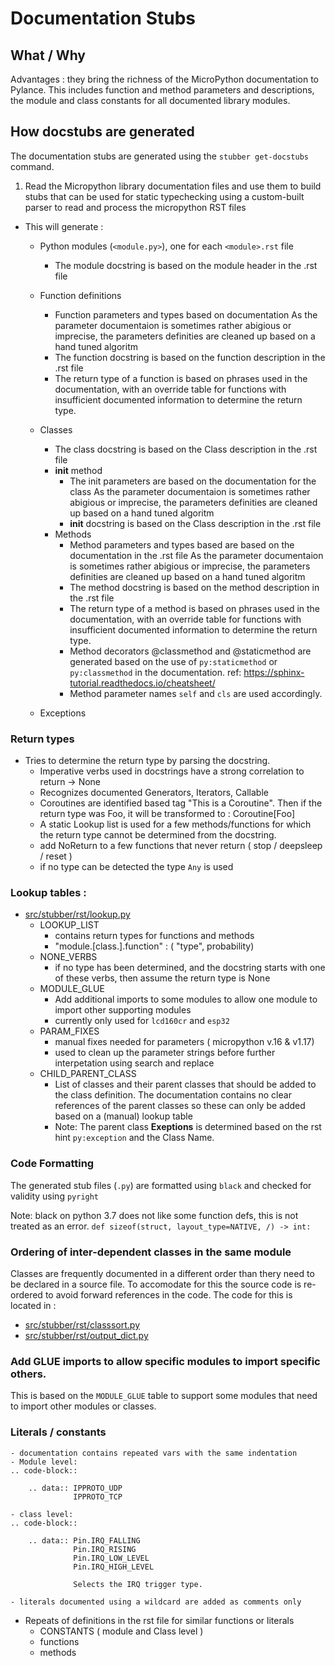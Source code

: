# Documentation Stubs  

## What / Why 

Advantages : they bring the richness of the MicroPython documentation to Pylance.
This includes function and method parameters and descriptions, the module and class constants for all documented library modules.
  

## How docstubs are generated
The documentation stubs are generated using the `stubber get-docstubs` command.

1) Read the Micropython library documentation files and use them to build stubs that can be used for static typechecking
using a custom-built parser to read and process the micropython RST files
- This will generate :
    - Python modules (`<module.py>`), one for each `<module>.rst` file
        - The module docstring is based on the module header in the .rst file

    - Function definitions 
        - Function parameters and types based on documentation
          As the parameter documentaion is sometimes rather abigious or imprecise, the parameters definities are cleaned up based on a hand tuned algoritm
        - The function docstring is based on the function description in the .rst file
        - The return type of a function is based on phrases used in the documentation, with an override table for functions with insufficient documented information to determine the return type. 

    - Classes
        - The class docstring is based on the Class description in the .rst file
        - __init__ method
            - The init parameters are based on the documentation for the class 
              As the parameter documentaion is sometimes rather abigious or imprecise, the parameters definities are cleaned up based on a hand tuned algoritm
            - __init__ docstring is based on the Class description in the .rst file
        - Methods
            - Method parameters and types based are based on the documentation in the .rst file
              As the parameter documentaion is sometimes rather abigious or imprecise, the parameters definities are cleaned up based on a hand tuned algoritm
            - The method docstring is based on the method description in the .rst file
            - The return type of a method is based on phrases used in the documentation, with an override table for functions with insufficient documented information to determine the return type.         
            - Method decorators @classmethod and  @staticmethod are generated based on the use of `py:staticmethod` or `py:classmethod` in the documentation.
              ref: https://sphinx-tutorial.readthedocs.io/cheatsheet/
            - Method parameter names `self` and `cls` are used accordingly. 

    - Exceptions

### Return types
- Tries to determine the return type by parsing the docstring.
    - Imperative verbs used in docstrings have a strong correlation to return -> None
    - Recognizes documented Generators, Iterators, Callable
    - Coroutines are identified based tag "This is a Coroutine". Then if the return type was Foo, it will be transformed to : Coroutine[Foo]
    - A static Lookup list is used for a few methods/functions for which the return type cannot be determined from the docstring. 
    - add NoReturn to a few functions that never return ( stop / deepsleep / reset )
    - if no type can be detected the type `Any` is used

### Lookup tables : 
 - [src/stubber/rst/lookup.py](src/stubber/rst/lookup.py)
     - LOOKUP_LIST
        - contains return types for functions and methods 
        - "module.[class.].function" : ( "type", probability)
    - NONE_VERBS
        - if no type has been determined, and the docstring starts with one of these verbs, then assume the return type is None
    - MODULE_GLUE
        - Add additional imports to some  modules to allow one module to import other supporting modules
        - currently only used for `lcd160cr` and `esp32`
    - PARAM_FIXES 
        - manual fixes needed for parameters ( micropython v.16 & v1.17)
        - used to clean up  the parameter strings before further interpetation using search and replace
    - CHILD_PARENT_CLASS
        - List of classes and their parent classes that should be added to the class definition. The documentation contains no clear references of the parent classes so these can only be added based on a (manual) lookup table
        - Note:  The parent class **Exeptions** is determined based on the rst hint `py:exception` and the Class Name.

### Code Formatting
The generated stub files (`.py`) are formatted using `black` and checked for validity using `pyright`

Note: black on python 3.7 does not like some function defs, this is not treated as an error. 
    `def sizeof(struct, layout_type=NATIVE, /) -> int:` 


### Ordering of inter-dependent classes in the same module   
Classes are frequently documented in a different order than thery need to be declared in a source file.
To accomodate for this the source code is re-ordered to avoid forward references in the code.
The code for this is located in :
- [src/stubber/rst/classsort.py](src/stubber/rst/classsort.py)
- [src/stubber/rst/output_dict.py](src/stubber/rst/output_dict.py)


### Add GLUE imports to allow specific modules to import specific others. 
  This is based on the `MODULE_GLUE` table to support some modules that need to import other modules or classes.



### Literals / constants
    - documentation contains repeated vars with the same indentation
    - Module level:
    .. code-block:: 

        .. data:: IPPROTO_UDP
                  IPPROTO_TCP

    - class level: 
    .. code-block:: 
    
        .. data:: Pin.IRQ_FALLING
                  Pin.IRQ_RISING
                  Pin.IRQ_LOW_LEVEL
                  Pin.IRQ_HIGH_LEVEL

                  Selects the IRQ trigger type.

    - literals documented using a wildcard are added as comments only 


- Repeats of definitions in the rst file for similar functions or literals
    - CONSTANTS ( module and Class level )
    - functions
    - methods
